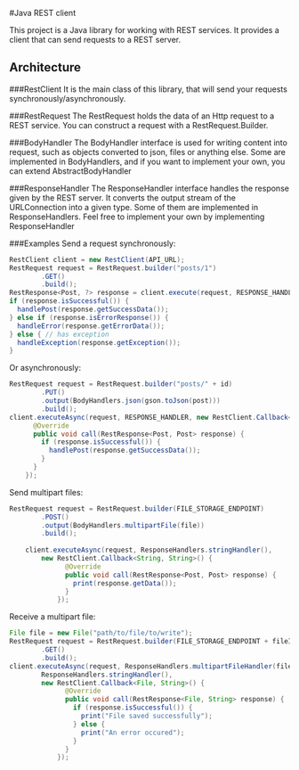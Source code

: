 #Java REST client

This project is a Java library for working with REST services. It provides
a client that can send requests to a REST server. 

## Architecture

###RestClient
It is the main class of this library, that will send your requests synchronously/asynchronously. 

###RestRequest
The RestRequest holds the data of an Http request to a REST service.
You can construct a request with a RestRequest.Builder.

###BodyHandler
The BodyHandler interface is used for writing content into request, such as objects converted to
json, files or anything else. Some are implemented in BodyHandlers, and if you want to implement your own,
you can extend AbstractBodyHandler

###ResponseHandler
The ResponseHandler interface handles the response given by the REST server. It converts the output stream
of the URLConnection into a given type. Some of them are implemented in ResponseHandlers.
Feel free to implement your own by implementing ResponseHandler

###Examples
Send a request synchronously:
```java
RestClient client = new RestClient(API_URL);
RestRequest request = RestRequest.builder("posts/1")
        .GET()
        .build();
RestResponse<Post, ?> response = client.execute(request, RESPONSE_HANDLER);
if (response.isSuccessful()) {
  handlePost(response.getSuccessData());
} else if (response.isErrorResponse()) {
  handleError(response.getErrorData());
} else { // has exception
  handleException(response.getException());
}
```

Or asynchronously:
```java
RestRequest request = RestRequest.builder("posts/" + id)
        .PUT()
        .output(BodyHandlers.json(gson.toJson(post)))
        .build();
client.executeAsync(request, RESPONSE_HANDLER, new RestClient.Callback<Post, Post>() {
      @Override
      public void call(RestResponse<Post, Post> response) {
        if (response.isSuccessful()) {
          handlePost(response.getSuccessData());
        }
      }
    });

```

Send multipart files:
```java
RestRequest request = RestRequest.builder(FILE_STORAGE_ENDPOINT)
        .POST()
        .output(BodyHandlers.multipartFile(file))
        .build();
        
    client.executeAsync(request, ResponseHandlers.stringHandler(),
        new RestClient.Callback<String, String>() {
              @Override
              public void call(RestResponse<Post, Post> response) {
                print(response.getData());
              }
            });
```
Receive a multipart file:
```java
File file = new File("path/to/file/to/write");
RestRequest request = RestRequest.builder(FILE_STORAGE_ENDPOINT + fileId)
        .GET()
        .build();
client.executeAsync(request, ResponseHandlers.multipartFileHandler(file),
        ResponseHandlers.stringHandler(),
        new RestClient.Callback<File, String>() {
              @Override
              public void call(RestResponse<File, String> response) {
                if (response.isSuccessful()) {
                  print("File saved successfully");
                } else {
                  print("An error occured");
                }
              }
            });
```